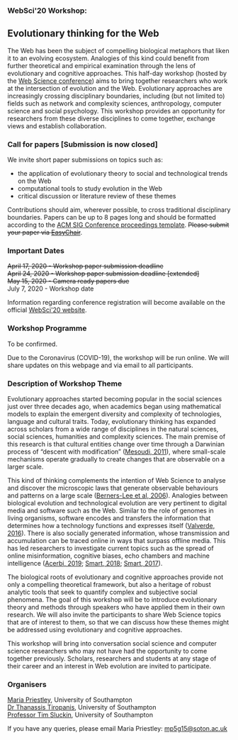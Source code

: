 ### WebSci'20 Workshop:
## Evolutionary thinking for the Web

The Web has been the subject of compelling biological metaphors that liken it to an evolving ecosystem. Analogies of this kind could benefit from further theoretical and empirical examination through the lens of evolutionary and cognitive approaches. This half-day workshop (hosted by the [Web Science conference](https://websci20.webscience.org/)) aims to bring together researchers who work at the intersection of evolution and the Web. Evolutionary approaches are increasingly crossing disciplinary boundaries, including (but not limited to) fields such as network and complexity sciences, anthropology, computer science and social psychology. This workshop provides an opportunity for researchers from these diverse disciplines to come together, exchange views and establish collaboration.

### Call for papers [Submission is now closed]
We invite short paper submissions on topics such as:  
- the application of evolutionary theory to social and technological trends on the Web
- computational tools to study evolution in the Web
- critical discussion or literature review of these themes

Contributions should aim, wherever possible, to cross traditional disciplinary boundaries. Papers can be up to 8 pages long and should be formatted according to the [ACM SIG Conference proceedings template](https://www.acm.org/publications/proceedings-template). ~~Please submit your paper via [EasyChair](https://easychair.org/conferences/?conf=etfw20)~~.


### Important Dates

~~April 17, 2020 - Workshop paper submission deadline~~  
~~April 24, 2020 - Workshop paper submission deadline [extended]~~  
~~May 15, 2020 - Camera ready papers due~~  
July 7, 2020 - Workshop date  

Information regarding conference registration will become available on the official [WebSci'20 website](https://websci20.webscience.org/).

### Workshop Programme
To be confirmed.  

Due to the Coronavirus (COVID-19), the workshop will be run online. We will share updates on this webpage and via email to all participants. 

### Description of Workshop Theme

Evolutionary approaches started becoming popular in the social sciences just over three decades ago, when academics began using mathematical models to explain the emergent diversity and complexity of technologies, language and cultural traits. Today, evolutionary thinking has expanded across scholars from a wide range of disciplines in the natural sciences, social sciences, humanities and complexity sciences. The main premise of this research is that cultural entities change over time through a Darwinian process of “descent with modification” ([Mesoudi, 2011](https://www.amazon.co.uk/Cultural-Evolution-Darwinian-Synthesize-Sciences/dp/0226520447)), where small-scale mechanisms operate gradually to create changes that are observable on a larger scale.  

This kind of thinking complements the intention of Web Science to analyse and discover the microscopic laws that generate observable behaviours and patterns on a large scale ([Berners-Lee et al, 2006](https://science.sciencemag.org/content/313/5788/769)). Analogies between biological evolution and technological evolution are very pertinent to digital media and software such as the Web. Similar to the role of genomes in living organisms, software encodes and transfers the information that determines how a technology functions and expresses itself ([Valverde, 2016](https://royalsocietypublishing.org/doi/full/10.1098/rstb.2015.0450)). There is also socially generated information, whose transmission and accumulation can be traced online in ways that surpass offline media. This has led researchers to investigate current topics such as the spread of online misinformation, cognitive biases, echo chambers and machine intelligence ([Acerbi, 2019](https://www.amazon.co.uk/Cultural-Evolution-Digital-Alberto-Acerbi/dp/0198835949); [Smart, 2018](https://link.springer.com/article/10.1007/s11229-017-1414-z); [Smart, 2017](http://paulsmart.cognosys.co.uk/pubs/2017/Machine%20Intelligence%20and%20the%20Social%20Web.pdf?LMCL=ND9E1e)).  

The biological roots of evolutionary and cognitive approaches provide not only a compelling theoretical framework, but also a heritage of robust analytic tools that seek to quantify complex and subjective social phenomena. The goal of this workshop will be to introduce evolutionary theory and methods through speakers who have applied them in their own research. We will also invite the participants to share Web Science topics that are of interest to them, so that we can discuss how these themes might be addressed using evolutionary and cognitive approaches.  

This workshop will bring into conversation social science and computer science researchers who may not have had the opportunity to come together previously. Scholars, researchers and students at any stage of their career and an interest in Web evolution are invited to participate.

### Organisers
[Maria Priestley](https://www.ecs.soton.ac.uk/people/mp5g15), University of Southampton  
[Dr Thanassis Tiropanis](https://www.ecs.soton.ac.uk/people/at1o07), University of Southampton  
[Professor Tim Sluckin](https://www.southampton.ac.uk/maths/about/staff/tim.page), University of Southampton  

If you have any queries, please email Maria Priestley: mp5g15@soton.ac.uk
